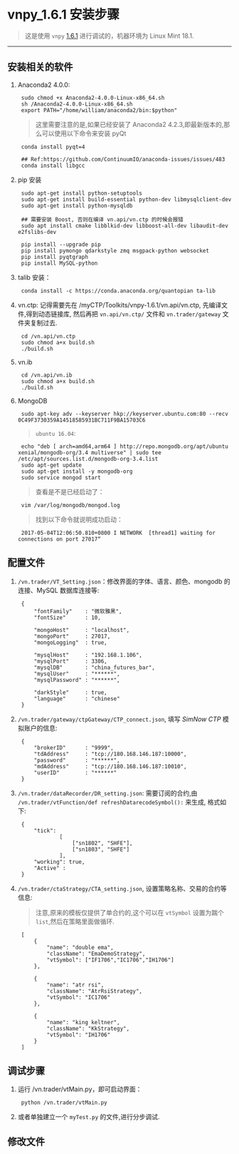 # vnpy_1.6.1 安装步骤

> 这是使用 `vnpy` [1.6.1](http://vnpy.oss-cn-shanghai.aliyuncs.com/vnpy-1.6.1.zip) 进行调试的，机器环境为 Linux Mint 18.1.

--------------------------------------------------------------------------------

## 安装相关的软件

1. Anaconda2 4.0.0:

        sudo chmod +x Anaconda2-4.0.0-Linux-x86_64.sh
        sh /Anaconda2-4.0.0-Linux-x86_64.sh
        export PATH="/home/william/anaconda2/bin:$python"

    > 这里需要注意的是,如果已经安装了 Anaconda2 4.2.3,即最新版本的,那么可以使用以下命令来安装 pyQt

        conda install pyqt=4

        ## Ref:https://github.com/ContinuumIO/anaconda-issues/issues/483
        conda install libgcc

2. pip 安装

        sudo apt-get install python-setuptools
        sudo apt-get install build-essential python-dev libmysqlclient-dev
        sudo apt-get install python-mysqldb

        ## 需要安装 Boost, 否则在编译 vn.api/vn.ctp 的时候会报错
        sudo apt install cmake libblkid-dev libboost-all-dev libaudit-dev e2fslibs-dev

        pip install --upgrade pip
        pip install pymongo qdarkstyle zmq msgpack-python websocket
        pip install pyqtgraph
        pip install MySQL-python

3. talib 安装：

        conda install -c https://conda.anaconda.org/quantopian ta-lib

4. vn.ctp: 记得需要先在 /myCTP/Toolkits/vnpy-1.6.1/vn.api/vn.ctp, 先编译文件,得到动态链接库, 然后再把 `vn.api/vn.ctp/` 文件和 `vn.trader/gateway` 文件夹复制过去.

        cd /vn.api/vn.ctp
        sudo chmod a+x build.sh
        ./build.sh

5. vn.ib
    
        cd /vn.api/vn.ib
        sudo chmod a+x build.sh
        ./build.sh

6. MongoDB
    
        sudo apt-key adv --keyserver hkp://keyserver.ubuntu.com:80 --recv 0C49F3730359A14518585931BC711F9BA15703C6
    
    > `ubuntu 16.04`:

        echo "deb [ arch=amd64,arm64 ] http://repo.mongodb.org/apt/ubuntu xenial/mongodb-org/3.4 multiverse" | sudo tee /etc/apt/sources.list.d/mongodb-org-3.4.list
        sudo apt-get update
        sudo apt-get install -y mongodb-org
        sudo service mongod start

    > 查看是不是已经启动了：

        vim /var/log/mongodb/mongod.log

    > 找到以下命令就说明成功启动：
     
        2017-05-04T12:06:50.810+0800 I NETWORK  [thread1] waiting for connections on port 27017“


## 配置文件

1. `/vn.trader/VT_Setting.json`：修改界面的字体、语言、颜色、mongodb 的连接、MySQL 数据库连接等:

        {
            "fontFamily"    : "微软雅黑",
            "fontSize"      : 10,       

            "mongoHost"     : "localhost",
            "mongoPort"     : 27017,
            "mongoLogging"  : true,     

            "mysqlHost"     : "192.168.1.106",
            "mysqlPort"     : 3306,
            "mysqlDB"       : "china_futures_bar",
            "mysqlUser"     : "******",
            "mysqlPassword" : "******",        

            "darkStyle"     : true,
            "language"      : "chinese"
        }

2. `/vn.trader/gateway/ctpGateway/CTP_connect.json`, 填写 *SimNow CTP* 模拟账户的信息:

        {
            "brokerID"      : "9999", 
            "tdAddress"     : "tcp://180.168.146.187:10000", 
            "password"      : "******", 
            "mdAddress"     : "tcp://180.168.146.187:10010", 
            "userID"        : "******"
        }

3. `/vn.trader/dataRecorder/DR_setting.json`: 需要订阅的合约,由 `/vn.trader/vtFunction/def refreshDatarecodeSymbol():` 来生成, 格式如下:

        {  
            "tick": 
                    [
                        ["sn1802", "SHFE"], 
                        ["sn1803", "SHFE"]
                    ],
            "working": true,
            "Active" :
        }

4. `/vn.trader/ctaStrategy/CTA_setting.json`, 设置策略名称、交易的合约等信息:
    
    > 注意,原来的模板仅提供了单合约的,这个可以在 `vtSymbol` 设置为踹个 `list`,然后在策略里面做循环.

        [
            {
                "name": "double ema",
                "className": "EmaDemoStrategy",
                "vtSymbol": ["IF1706","IC1706","IH1706"]
            },      

            {
                "name": "atr rsi",
                "className": "AtrRsiStrategy",
                "vtSymbol": "IC1706"
            },      

            {
                "name": "king keltner",
                "className": "KkStrategy",
                "vtSymbol": "IH1706"
            }
        ]


## 调试步骤

1. 运行 /vn.trader/vtMain.py，即可启动界面：

        python /vn.trader/vtMain.py

2. 或者单独建立一个 `myTest.py` 的文件,进行分步调试.


## 修改文件
